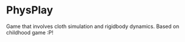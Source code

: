 # PhysPlay

Game that involves cloth simulation and rigidbody dynamics. Based on childhood game :P!
